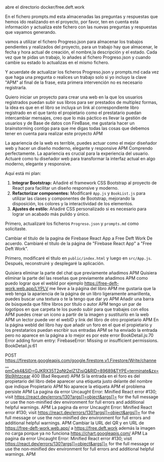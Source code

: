 abre el directorio docker/free.deft.work

En el fichero prompts.md esta almacenadas las preguntas y respuestas que hemos ido realizando en el proyecto, por favor, ten en cuenta esta información y actualiza este fichero con las nuevas preguntas y respuestas que vayamos generando.

vamos a utilizar el fichero Progreso.json para almacenar los trabajos pendientes y realizados del proyecto, para un trabajo hay que almacenar, le fecha y hora actual de creación, el nombre,la descripción y el estado. Cada vez que te pidas un trabajo, lo añades al fichero Progreso.json y cuando cambie su estado lo actualizas en el mismo fichero.

Y acuerdate de actualizar los ficheros Progreso.json y prompts.md cada vez que haga una pregunta o realices un trabajo solo si yo incluyo la clave "APM" al final de la frase,  esta primera intervención no es necesario registrarla.

Quiero iniciar un proyecto para crear una web en la que los usuarios registrados puedan subir sus libros para ser prestados de multiplez formas, la idea es que en el libro se incluya un link al correspondiente libro registrado en el que tanto el propietario como el prestatario puedan intercambiar mensajes, creo que lo más páctico es llevar la gestión de usuarios y de Base de datos con FireBase, me gustaria hacer un brainstorming contigo para que me digas todas las cosas que debemos tener en cuenta para realizar este proyecto APM

La apariencia de la web es terrible, puedes actuar como el mejor diseñador web y hacer un diseño moderno, elegante y responsive APM
Comprendo perfectamente. La apariencia es crucial para la experiencia del usuario. Actuaré como tu diseñador web para transformar la interfaz actual en algo moderno, elegante y responsive.

Aquí está mi plan:

1.  **Integrar Bootstrap:** Añadiré el framework CSS Bootstrap al proyecto de React para facilitar un diseño responsive y moderno.
2.  **Refactorizar componentes:** Modificaré `App.js` y `BookList.js` para utilizar las clases y componentes de Bootstrap, mejorando la disposición, los colores y la interactividad de los elementos.
3.  **Ajustes de estilo:** Añadiré CSS personalizado si es necesario para lograr un acabado más pulido y único.

Primero, actualizaré los ficheros `Progreso.json` y `prompts.md` como solicitaste.

Cambiar el titulo de la pagina de  Firebase React App a Free Deft Work
De acuerdo. Cambiaré el título de la página de "Firebase React App" a "Free Deft Work".

Primero, modificaré el título en `public/index.html` y luego en `src/App.js`. Después, reconstruiré y desplegaré la aplicación.

Quisiera eliminar la parte del chat que previamente añadimos APM
Quisiera eliminar la parte del las reseñas que previamente añadimos APM
como puedo lograr que el webId por ejemplo https://free-deft-work.web.app/LYPLV me lleve a la página del libro APM
me gustaria que la web tenga la apariencia de la página de un libro ligeramente amarillenta, puedes buscar una textura o te la tengo que dar yo APM
Añadir una barra de búsqueda que filtre libros por título o autor APM
tengo un par de logotipos en que carpeta te los puedo subir para que trabajes con ellos APM
puedes crear un icono a partir de la imagen y sustituirlo en la web APM
un lector puede ver el webID y link  del libro de otro propietario APM
En la página webId del libro hay que añadir un foro en el que el propietario y los prestatarios puedan escribir sus entradas APM
se ha enviado la entrada pero no aparece en la página a lo mejor es por este error BookDetail.js:70 
 Error adding forum entry: FirebaseError: Missing or insufficient permissions.
BookDetail.js:61 
 
 POST https://firestore.googleapis.com/google.firestore.v1.Firestore/Write/channe…pmCek4&SID=GJKRX35T2qNt2eIZ1ZjsiQ&RID=89689&TYPE=terminate&zx=9lp9jhtzcear 400 (Bad Request) APM
Si la entrada en el foro es del propietario del libro debe aparecer una etiqueta justo delante del nombre que indique Propietario APM
No aparece la etiqueta APM
el problema persiste APM
La pagina da error Uncaught Error: Minified React error #130; visit https://react.dev/errors/130?args[]=object&args[]= for the full message or use the non-minified dev environment for full errors and additional helpful warnings. APM
La pagina da error Uncaught Error: Minified React error #130; visit https://react.dev/errors/130?args[]=object&args[]= for the full message or use the non-minified dev environment for full errors and additional helpful warnings. APM
Cambiar la URL del QR y en URL de https://free-deft-work.web.app/ a https://free.deft.work además la imagen no carga porque ya no funciona https://chart.googleapis.com/ APM
La pagina da error Uncaught Error: Minified React error #130; visit https://react.dev/errors/130?args[]=object&args[]= for the full message or use the non-minified dev environment for full errors and additional helpful warnings. APM
